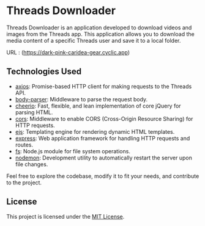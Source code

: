 # Threads Downloader

Threads Downloader is an application developed to download videos and images from the Threads app. This application allows you to download the media content of a specific Threads user and save it to a local folder.

URL : (https://dark-pink-caridea-gear.cyclic.app)

## Technologies Used

- [axios](https://www.npmjs.com/package/axios): Promise-based HTTP client for making requests to the Threads API.
- [body-parser](https://www.npmjs.com/package/body-parser): Middleware to parse the request body.
- [cheerio](https://www.npmjs.com/package/cheerio): Fast, flexible, and lean implementation of core jQuery for parsing HTML.
- [cors](https://www.npmjs.com/package/cors): Middleware to enable CORS (Cross-Origin Resource Sharing) for HTTP requests.
- [ejs](https://www.npmjs.com/package/ejs): Templating engine for rendering dynamic HTML templates.
- [express](https://www.npmjs.com/package/express): Web application framework for handling HTTP requests and routes.
- [fs](https://nodejs.org/api/fs.html): Node.js module for file system operations.
- [nodemon](https://www.npmjs.com/package/nodemon): Development utility to automatically restart the server upon file changes.

Feel free to explore the codebase, modify it to fit your needs, and contribute to the project.

## License

This project is licensed under the [MIT License](LICENSE).


